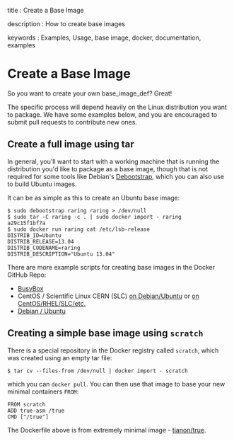 title
:   Create a Base Image

description
:   How to create base images

keywords
:   Examples, Usage, base image, docker, documentation, examples

Create a Base Image
===================

So you want to create your own base\_image\_def? Great!

The specific process will depend heavily on the Linux distribution you
want to package. We have some examples below, and you are encouraged to
submit pull requests to contribute new ones.

Create a full image using tar
-----------------------------

In general, you'll want to start with a working machine that is running
the distribution you'd like to package as a base image, though that is
not required for some tools like Debian's
[Debootstrap](https://wiki.debian.org/Debootstrap), which you can also
use to build Ubuntu images.

It can be as simple as this to create an Ubuntu base image:

    $ sudo debootstrap raring raring > /dev/null
    $ sudo tar -C raring -c . | sudo docker import - raring
    a29c15f1bf7a
    $ sudo docker run raring cat /etc/lsb-release
    DISTRIB_ID=Ubuntu
    DISTRIB_RELEASE=13.04
    DISTRIB_CODENAME=raring
    DISTRIB_DESCRIPTION="Ubuntu 13.04"

There are more example scripts for creating base images in the Docker
GitHub Repo:

-   [BusyBox](https://github.com/dotcloud/docker/blob/master/contrib/mkimage-busybox.sh)
-   CentOS / Scientific Linux CERN (SLC) [on
    Debian/Ubuntu](https://github.com/dotcloud/docker/blob/master/contrib/mkimage-rinse.sh)
    or [on
    CentOS/RHEL/SLC/etc.](https://github.com/dotcloud/docker/blob/master/contrib/mkimage-yum.sh)
-   [Debian /
    Ubuntu](https://github.com/dotcloud/docker/blob/master/contrib/mkimage-debootstrap.sh)

Creating a simple base image using `scratch`
--------------------------------------------

There is a special repository in the Docker registry called `scratch`,
which was created using an empty tar file:

    $ tar cv --files-from /dev/null | docker import - scratch

which you can `docker pull`. You can then use that image to base your
new minimal containers `FROM`:

    FROM scratch
    ADD true-asm /true
    CMD ["/true"]

The Dockerfile above is from extremely minimal image -
[tianon/true](https://github.com/tianon/dockerfiles/tree/master/true).
